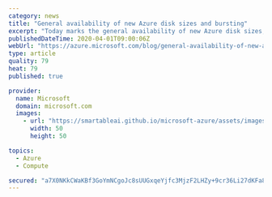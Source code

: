 ```yaml
---
category: news
title: "General availability of new Azure disk sizes and bursting"
excerpt: "Today marks the general availability of new Azure disk sizes, including 4, 8, and 16 GiB on both Premium and Standard SSDs, as well as bursting support on Azure Premium SSD Disks.\r\n\r\nTo provide the best performance and cost balance for your production workloads, we are making significant improvements"
publishedDateTime: 2020-04-01T09:00:06Z
webUrl: "https://azure.microsoft.com/blog/general-availability-of-new-azure-disk-sizes-and-bursting/"
type: article
quality: 79
heat: 79
published: true

provider:
  name: Microsoft
  domain: microsoft.com
  images:
    - url: "https://smartableai.github.io/microsoft-azure/assets/images/organizations/microsoft.com-50x50.jpg"
      width: 50
      height: 50

topics:
  - Azure
  - Compute

secured: "a7X0NKkCWaKBf3GoYmNCgoJc8sUUGxqeYjfc3MjzF2LHZy+9cr36Li27dKFa88ZVvepYvH3ff7YWFgK7gS6RD7V05oIAhXmwmK4PjZfwFNhvlGKPqu0wTxHPQMrGDwrDyR0iVtr6moz7NkE4T8XxMLCC9yul4u3CJFlxUAiDDTVrxedox0JY7I+T39u0VWoHAucYRBvX7DcqkR1DrmiA+zMl1KTwZC3+9X2/ySqaGMTrlxr68kDQVhW+5X+MpYE+PNeiEaFhVDkzRBaK1S4wK+TlO0/syFn5BdYt8QHQLML4vB7BArSsD3xkJtyHm1VYO6VVACL8VJ7cQoz2Gmu3BA==;IrP3mvq0w+erCuw+lcS+DQ=="
---
```


